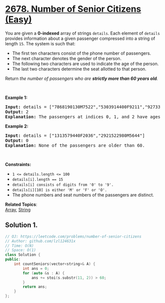 # [2678. Number of Senior Citizens (Easy)](https://leetcode.com/problems/number-of-senior-citizens)

<p>You are given a <strong>0-indexed</strong> array of strings <code>details</code>. Each element of <code>details</code> provides information about a given passenger compressed into a string of length <code>15</code>. The system is such that:</p>
<ul>
	<li>The first ten characters consist of the phone number of passengers.</li>
	<li>The next character denotes the gender of the person.</li>
	<li>The following two characters are used to indicate the age of the person.</li>
	<li>The last two characters determine the seat allotted to that person.</li>
</ul>
<p>Return <em>the number of passengers who are <strong>strictly </strong><strong>more than 60 years old</strong>.</em></p>
<p>&nbsp;</p>
<p><strong class="example">Example 1:</strong></p>
<pre><strong>Input:</strong> details = ["7868190130M7522","5303914400F9211","9273338290F4010"]
<strong>Output:</strong> 2
<strong>Explanation:</strong> The passengers at indices 0, 1, and 2 have ages 75, 92, and 40. Thus, there are 2 people who are over 60 years old.
</pre>
<p><strong class="example">Example 2:</strong></p>
<pre><strong>Input:</strong> details = ["1313579440F2036","2921522980M5644"]
<strong>Output:</strong> 0
<strong>Explanation:</strong> None of the passengers are older than 60.
</pre>
<p>&nbsp;</p>
<p><strong>Constraints:</strong></p>
<ul>
	<li><code>1 &lt;= details.length &lt;= 100</code></li>
	<li><code>details[i].length == 15</code></li>
	<li><code>details[i] consists of digits from '0' to '9'.</code></li>
	<li><code>details[i][10] is either 'M' or 'F' or 'O'.</code></li>
	<li>The phone numbers and seat numbers of the passengers are distinct.</li>
</ul>

**Related Topics**:  
[Array](https://leetcode.com/tag/array/), [String](https://leetcode.com/tag/string/)

## Solution 1.

```cpp
// OJ: https://leetcode.com/problems/number-of-senior-citizens
// Author: github.com/lzl124631x
// Time: O(N)
// Space: O(1)
class Solution {
public:
    int countSeniors(vector<string>& A) {
        int ans = 0;
        for (auto &s : A) {
            ans += stoi(s.substr(11, 2)) > 60;
        }
        return ans;
    }
};
```